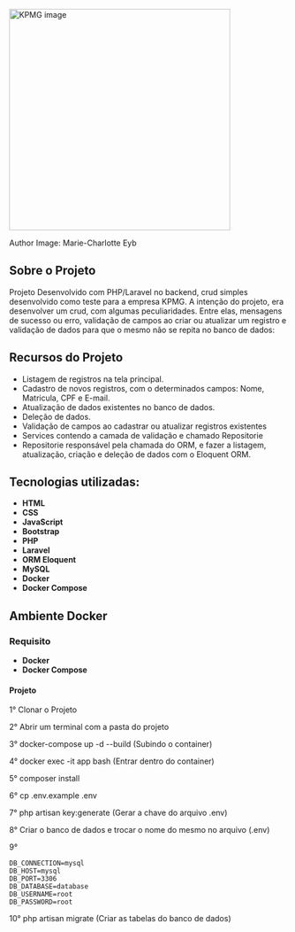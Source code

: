 <!-- <p align="center"><a href="https://laravel.com" target="_blank"><img src="https://raw.githubusercontent.com/laravel/art/master/logo-lockup/5%20SVG/2%20CMYK/1%20Full%20Color/laravel-logolockup-cmyk-red.svg" width="400"></a></p> -->

<p aling="center">
        <img src="https://m-ce.github.io/profile/images/kpmg.jpg"
        width="400" alt="KPMG image">
        <figcaption>Author Image: Marie-Charlotte Eyb</figcaption>
</p>

## Sobre o Projeto

Projeto Desenvolvido com PHP/Laravel no backend, crud simples desenvolvido como teste para a empresa KPMG.
A intenção do projeto, era desenvolver um crud, com algumas peculiaridades. Entre elas, mensagens de sucesso ou erro, validação de campos ao criar ou atualizar um registro e validação de dados para que o mesmo não se repita no banco de dados:


## Recursos do Projeto
- Listagem de registros na tela principal.
- Cadastro de novos registros, com o determinados campos: Nome, Matricula, CPF e E-mail.
- Atualização de dados existentes no banco de dados.
- Deleção de dados.
- Validação de campos ao cadastrar ou atualizar registros existentes
- Services contendo a camada de validação e chamado Repositorie
- Repositorie responsável pela chamada do ORM, e fazer a listagem, atualização, criação e deleção de dados com o Eloquent ORM.


## Tecnologias utilizadas:

- **HTML**
- **CSS**
- **JavaScript**
- **Bootstrap**
- **PHP**
- **Laravel**
- **ORM Eloquent**
- **MySQL**
- **Docker**
- **Docker Compose**

## Ambiente Docker


### Requisito

- **Docker**
- **Docker Compose**


#### Projeto

1° Clonar o Projeto

2° Abrir um terminal com a pasta do projeto

3° docker-compose up -d --build (Subindo o container)

4° docker exec -it app bash (Entrar dentro do container)

5° composer install

6° cp .env.example .env

7° php artisan key:generate (Gerar a chave do arquivo .env)

8° Criar o banco de dados e trocar o nome do mesmo no arquivo (.env)

9° 

    DB_CONNECTION=mysql
    DB_HOST=mysql
    DB_PORT=3306
    DB_DATABASE=database
    DB_USERNAME=root
    DB_PASSWORD=root

10° php artisan migrate (Criar as tabelas do banco de dados)